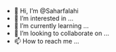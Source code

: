 - 👋 Hi, I’m @Saharfalahi
- 👀 I’m interested in ...
- 🌱 I’m currently learning ...
- 💞️ I’m looking to collaborate on ...
- 📫 How to reach me ...

<!---
Saharfalahi/Saharfalahi is a ✨ special ✨ repository because its `README.md` (this file) appears on your GitHub profile.
You can click the Preview link to take a look at your changes.
--->
